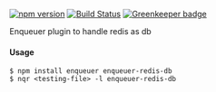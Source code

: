 [![npm version](https://badge.fury.io/js/enqueuer-redis-db.svg)](https://badge.fury.io/js/enqueuer-redis-db) [![Build Status](https://travis-ci.org/enqueuer-land/enqueuer-redis-db.svg?branch=master)](https://travis-ci.org/enqueuer-land/enqueuer-redis-db) [![Greenkeeper badge](https://badges.greenkeeper.io/enqueuer-land/enqueuer-redis-db.svg)](https://greenkeeper.io/)

Enqueuer plugin to handle redis as db
#### Usage
    $ npm install enqueuer enqueuer-redis-db
    $ nqr <testing-file> -l enqueuer-redis-db
